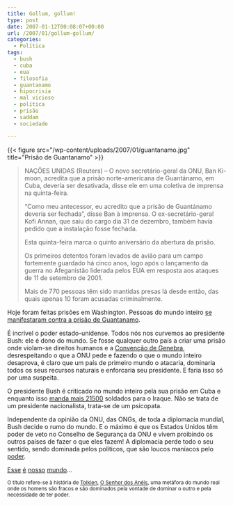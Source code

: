 ```yaml
---
title: Gollum, gollum!
type: post
date: 2007-01-12T00:08:07+00:00
url: /2007/01/gollum-gollum/
categories:
  - Política
tags:
  - bush
  - cuba
  - eua
  - filosofia
  - guantanamo
  - hipocrisia
  - mal vicioso
  - política
  - prisão
  - saddam
  - sociedade

---
```

{{< figure src="/wp-content/uploads/2007/01/guantanamo.jpg" title="Prisão de Guantanamo" >}}

> NAÇÕES UNIDAS (Reuters) – O novo secretário-geral da ONU, Ban Ki-moon, acredita que a prisão norte-americana de Guantánamo, em Cuba, deveria ser desativada, disse ele em uma coletiva de imprensa na quinta-feira.
>
> “Como meu antecessor, eu acredito que a prisão de Guantánamo deveria ser fechada”, disse Ban à imprensa. O ex-secretário-geral Kofi Annan, que saiu do cargo dia 31 de dezembro, também havia pedido que a instalação fosse fechada.
>
> Esta quinta-feira marca o quinto aniversário da abertura da prisão.
>
> Os primeiros detentos foram levados de avião para um campo fortemente guardado há cinco anos, logo após o lançamento da guerra no Afeganistão liderada pelos EUA em resposta aos ataques de 11 de setembro de 2001.
>
> Mais de 770 pessoas têm sido mantidas presas lá desde então, das quais apenas 10 foram acusadas criminalmente.

Hoje foram feitas prisões em Washington. Pessoas do mundo inteiro [se manifestaram contra a prisão de Guantanamo][1].

É incrível o poder estado-unidense. Todos nós nos curvemos ao presidente Bush: ele é dono do mundo. Se fosse qualquer outro país a criar uma prisão onde violam-se direitos humanos e a [Convenção de Genebra][2], desrespeitando o que a ONU pede e fazendo o que o mundo inteiro desaprova, é claro que um país de primeiro mundo o atacaria, dominaria todos os seus recursos naturais e enforcaria seu presidente. E faria isso só por uma suspeita.

O presidente Bush é criticado no mundo inteiro pela sua prisão em Cuba e enquanto isso [manda mais 21500][3] soldados para o Iraque. Não se trata de um presidente nacionalista, trata-se de um psicopata.

Independente da opinião da ONU, das ONGs, de toda a diplomacia mundial, Bush decide o rumo do mundo. E o máximo é que os Estados Unidos têm poder de veto no Conselho de Segurança da ONU e vivem proibindo os outros países de fazer o que eles fazem! A diplomacia perde todo o seu sentido, sendo dominada pelos políticos, que são loucos maníacos pelo [poder][4].

[Esse][5] [é][6] [nosso][7] [mundo][8]…

<small>O título refere-se à história de <a href="http://pt.wikipedia.org/wiki/J.R.R._Tolkien">Tolkien</a>, <a href="http://pt.wikipedia.org/wiki/O_Senhor_dos_An%C3%A9is">O Senhor dos Anéis</a>, uma metáfora do mundo real onde os homens são fracos e são dominados pela vontade de dominar o outro e pela necessidade de ter poder.</small>

 [1]: http://www.alertnet.org/thenews/newsdesk/N11391231.htm
 [2]: http://pt.wikipedia.org/wiki/Conven%C3%A7%C3%A3o_de_Genebra
 [3]: http://www.bloomberg.com/apps/news?pid=20601087&sid=ad0o2Ib7CN7Q
 [4]: http://http://pt.wikipedia.org/wiki/Um_Anel
 [5]: /2006/12/progresso-irracional/
 [6]: /2006/12/fronteiras-mercados-enfim-globalizacao/
 [7]: /2006/12/reserva-moral-da-nacao/
 [8]: /2006/12/a-necessidade-de-ter-dinheiro/

